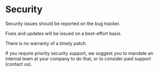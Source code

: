 # Security

Security issues should be reported on the bug tracker.

Fixes and updates will be issued on a best-effort basis.

There is no warranty of a timely patch.

If you require priority security support, we suggest you to mandate
an internal team at your company to do that, or to consider paid support (contact us).
